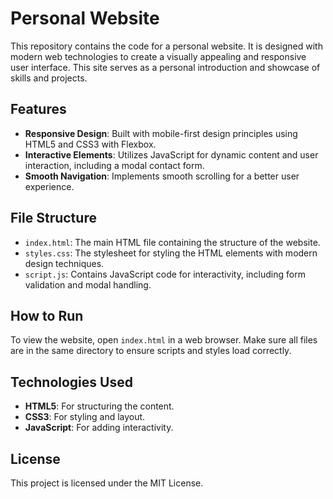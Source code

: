 # Personal Website

This repository contains the code for a personal website. It is designed with modern web technologies to create a visually appealing and responsive user interface. This site serves as a personal introduction and showcase of skills and projects.

## Features

- **Responsive Design**: Built with mobile-first design principles using HTML5 and CSS3 with Flexbox.
- **Interactive Elements**: Utilizes JavaScript for dynamic content and user interaction, including a modal contact form.
- **Smooth Navigation**: Implements smooth scrolling for a better user experience.

## File Structure

- `index.html`: The main HTML file containing the structure of the website.
- `styles.css`: The stylesheet for styling the HTML elements with modern design techniques.
- `script.js`: Contains JavaScript code for interactivity, including form validation and modal handling.

## How to Run

To view the website, open `index.html` in a web browser. Make sure all files are in the same directory to ensure scripts and styles load correctly.

## Technologies Used

- **HTML5**: For structuring the content.
- **CSS3**: For styling and layout.
- **JavaScript**: For adding interactivity.

## License

This project is licensed under the MIT License.